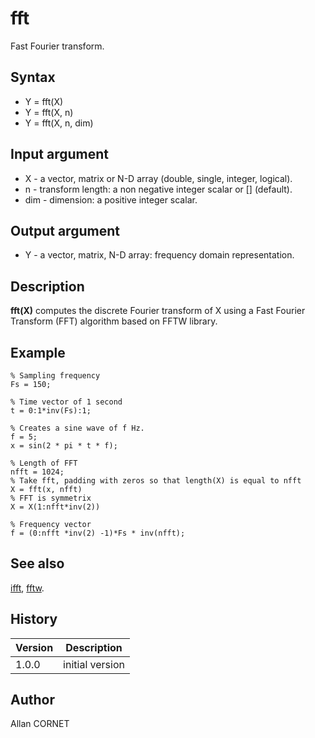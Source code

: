 

# fft

Fast Fourier transform.

## Syntax

- Y = fft(X)
- Y = fft(X, n)
- Y = fft(X, n, dim)

## Input argument

 - X - a vector, matrix or N-D array (double, single, integer, logical).
 - n - transform length: a non negative integer scalar or [] (default).
 - dim - dimension: a positive integer scalar.

## Output argument

 - Y - a vector, matrix, N-D array: frequency domain representation.

## Description


  <p><b>fft(X)</b> computes the discrete Fourier transform of X using a Fast Fourier Transform (FFT) algorithm based on FFTW library.</p>


## Example

```Nelson
% Sampling frequency
Fs = 150;

% Time vector of 1 second
t = 0:1*inv(Fs):1;

% Creates a sine wave of f Hz.
f = 5; 
x = sin(2 * pi * t * f);

% Length of FFT
nfft = 1024; 
% Take fft, padding with zeros so that length(X) is equal to nfft
X = fft(x, nfft)
% FFT is symmetrix
X = X(1:nfft*inv(2))

% Frequency vector
f = (0:nfft *inv(2) -1)*Fs * inv(nfft);
```

## See also

[ifft](ifft.md), [fftw](fftw.md).
## History

|Version|Description|
|------|------|
|1.0.0|initial version|


## Author

Allan CORNET



